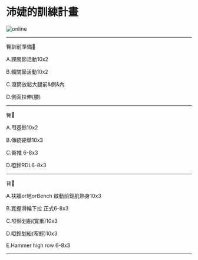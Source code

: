 
<html>
  <head>
    <meta charset="UTF-8">
    <title>沛婕的訓練計畫</title>
  </head>
  <body>
    <h1>沛婕的訓練計畫</h1>
    <img src="https://custom-images.strikinglycdn.com/res/hrscywv4p/image/upload/c_limit,fl_lossy,h_600,w_800,f_auto,q_auto/6854615/492705_919805.jpeg" alt="online">
    <hr>
    <p>臀訓前準備🍑</p>
    <p>A.踝關節活動10x2</p>
    <p>B.髖關節活動10x2</p>
    <p>C.滾筒放鬆大腿前&側&內</p>
    <p>D.側面拉伸(腰)</p>
    <hr>
    <p>臀🍑</p>
    <p>A.甩壺鈴10x2</p>
    <p>B.傳統硬舉10x3</p>
    <p>C.臀推 6-8x3</p>
    <p>D.啞鈴RDL6-8x3</p>
    <hr>
    <p>背🐚</p>
    <p>A.扶牆or地orBench 啟動前鉅肌熱身10x3</p>
    <p>B.寬握滑輪下拉 正式6-8x3</p>
    <p>C.啞鈴划船(寬重)10x3</p>
    <p>D.啞鈴划船(窄輕)10x3</p>
    <p>E.Hammer high row 6-8x3</p>
    <hr>
  </body>
</html>
